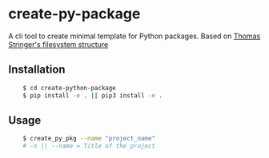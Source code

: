 # create-py-package
A cli tool to create minimal template for Python packages.
Based on [Thomas Stringer's filesystem structure](https://trstringer.com/easy-and-nice-python-cli/) 

## Installation
```bash
	$ cd create-python-package
	$ pip install -e . || pip3 install -e .
```

## Usage
```bash
	$ create_py_pkg --name "project_name"
	# -n || --name = Title of the project
```
